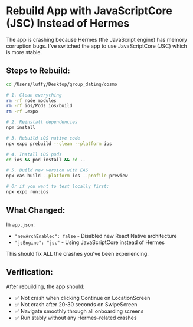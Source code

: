 # Rebuild App with JavaScriptCore (JSC) Instead of Hermes

The app is crashing because Hermes (the JavaScript engine) has memory corruption bugs.
I've switched the app to use JavaScriptCore (JSC) which is more stable.

## Steps to Rebuild:

```bash
cd /Users/luffy/Desktop/group_dating/cosmo

# 1. Clean everything
rm -rf node_modules
rm -rf ios/Pods ios/build
rm -rf .expo

# 2. Reinstall dependencies
npm install

# 3. Rebuild iOS native code
npx expo prebuild --clean --platform ios

# 4. Install iOS pods
cd ios && pod install && cd ..

# 5. Build new version with EAS
npx eas build --platform ios --profile preview

# Or if you want to test locally first:
npx expo run:ios
```

## What Changed:

In `app.json`:
- `"newArchEnabled": false` - Disabled new React Native architecture
- `"jsEngine": "jsc"` - Using JavaScriptCore instead of Hermes

This should fix ALL the crashes you've been experiencing.

## Verification:

After rebuilding, the app should:
- ✅ Not crash when clicking Continue on LocationScreen
- ✅ Not crash after 20-30 seconds on SwipeScreen
- ✅ Navigate smoothly through all onboarding screens
- ✅ Run stably without any Hermes-related crashes
